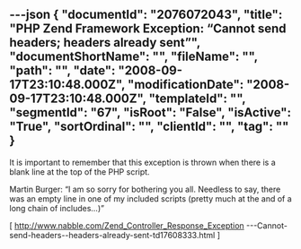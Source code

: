 ---json
{
  "documentId": "2076072043",
  "title": "PHP Zend Framework Exception: “Cannot send headers; headers already sent”",
  "documentShortName": "",
  "fileName": "",
  "path": "",
  "date": "2008-09-17T23:10:48.000Z",
  "modificationDate": "2008-09-17T23:10:48.000Z",
  "templateId": "",
  "segmentId": "67",
  "isRoot": "False",
  "isActive": "True",
  "sortOrdinal": "",
  "clientId": "",
  "tag": ""
}
---

It is important to remember that this exception is thrown when there is a blank line at the top of the PHP script.

Martin Burger: “I am so sorry for bothering you all. Needless to say, there was an empty line in one of my included scripts (pretty much at the and of a long chain of includes...)”

[
    http://www.nabble.com/Zend_Controller_Response_Exception
        ---Cannot-send-headers--headers-already-sent-td17608333.html
]
